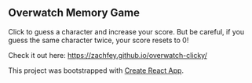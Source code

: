 ## Overwatch Memory Game

Click to guess a character and increase your score. But be careful, if you guess the same character twice, your score resets to 0!

Check it out here: https://zachfey.github.io/overwatch-clicky/

This project was bootstrapped with [Create React App](https://github.com/facebook/create-react-app).
